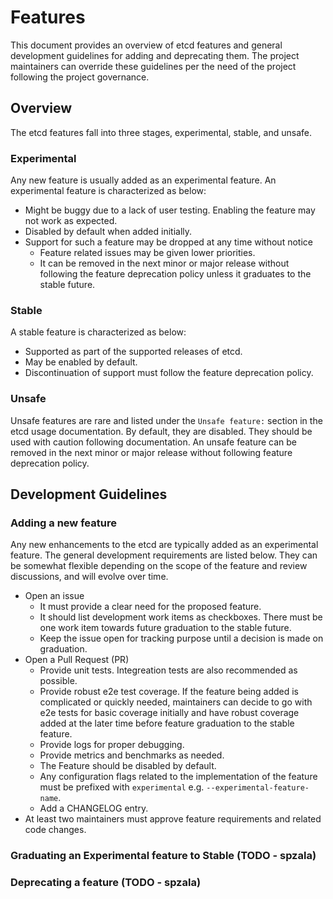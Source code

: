# Features 

This document provides an overview of etcd features and general development guidelines for adding and deprecating them. The project maintainers can override these guidelines per the need of the project following the project governance.

## Overview

The etcd features fall into three stages, experimental, stable, and unsafe.

### Experimental

Any new feature is usually added as an experimental feature. An experimental feature is characterized as below:
- Might be buggy due to a lack of user testing. Enabling the feature may not work as expected.
- Disabled by default when added initially.
- Support for such a feature may be dropped at any time without notice
    - Feature related issues may be given lower priorities.
    - It can be removed in the next minor or major release without following the feature deprecation policy unless it graduates to the stable future.

### Stable

A stable feature is characterized as below:
- Supported as part of the supported releases of etcd.
- May be enabled by default.
- Discontinuation of support must follow the feature deprecation policy.

### Unsafe

Unsafe features are rare and listed under the `Unsafe feature:` section in the etcd usage documentation. By default, they are disabled. They should be used with caution following documentation. An unsafe feature can be removed in the next minor or major release without following feature deprecation policy.

## Development Guidelines

### Adding a new feature

Any new enhancements to the etcd are typically added as an experimental feature. The general development requirements are listed below. They can be somewhat flexible depending on the scope of the feature and review discussions, and will evolve over time.
- Open an issue
    - It must provide a clear need for the proposed feature.
    - It should list development work items as checkboxes. There must be one work item towards future graduation to the stable future.
    - Keep the issue open for tracking purpose until a decision is made on graduation.
- Open a Pull Request (PR)
    - Provide unit tests. Integreation tests are also recommended as possible.
    - Provide robust e2e test coverage. If the feature being added is complicated or quickly needed, maintainers can decide to go with e2e tests for basic coverage initially and have robust coverage added at the later time before feature graduation to the stable feature.
    - Provide logs for proper debugging.
    - Provide metrics and benchmarks as needed.
    - The Feature should be disabled by default.
    - Any configuration flags related to the implementation of the feature must be prefixed with `experimental` e.g. `--experimental-feature-name`.
    - Add a CHANGELOG entry.
- At least two maintainers must approve feature requirements and related code changes.

### Graduating an Experimental feature to Stable (TODO - spzala)

### Deprecating a feature (TODO - spzala)
